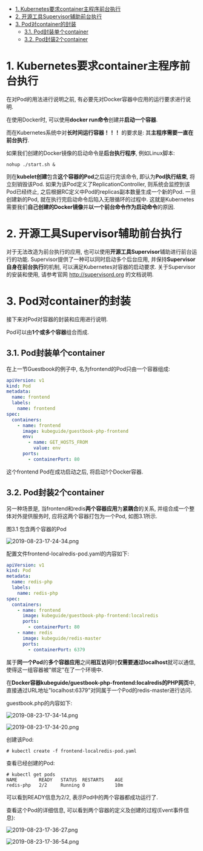 
<!-- @import "[TOC]" {cmd="toc" depthFrom=1 depthTo=6 orderedList=false} -->

<!-- code_chunk_output -->

- [1. Kubernetes要求container主程序前台执行](#1-kubernetes要求container主程序前台执行)
- [2. 开源工具Supervisor辅助前台执行](#2-开源工具supervisor辅助前台执行)
- [3. Pod对container的封装](#3-pod对container的封装)
  - [3.1. Pod封装单个container](#31-pod封装单个container)
  - [3.2. Pod封装2个container](#32-pod封装2个container)

<!-- /code_chunk_output -->

# 1. Kubernetes要求container主程序前台执行

在对Pod的用法进行说明之前, 有必要先对Docker容器中应用的运行要求进行说明. 

在使用Docker时, 可以使用**docker run命令**创建并**启动一个容器**. 

而在Kubernetes系统中对**长时间运行容器！！！** 的要求是: 其**主程序需要一直在前台执行**. 

如果我们创建的Docker镜像的启动命令是**后台执行程序**, 例如Linux脚本: 

```
nohup ./start.sh &
```

则在**kubelet创建**包含**这个容器的Pod**之后运行完该命令, 即认为**Pod执行结束**, 将立刻销毁该Pod. 如果为该Pod定义了ReplicationController, 则系统会监控到该Pod已经终止, 之后根据RC定义中Pod的replicas副本数量生成一个新的Pod. 一旦创建新的Pod, 就在执行完启动命令后陷入无限循环的过程中. 这就是Kubernetes需要我们**自己创建的Docker镜像**并**以一个前台命令作为启动命令**的原因. 

# 2. 开源工具Supervisor辅助前台执行

对于无法改造为前台执行的应用, 也可以使用**开源工具Supervisor**辅助进行前台运行的功能. Supervisor提供了一种可以同时启动多个后台应用, 并保持**Supervisor自身在前台执行**的机制, 可以满足Kubernetes对容器的启动要求. 关于Supervisor的安装和使用, 请参考官网 http://supervisord.org 的文档说明. 

# 3. Pod对container的封装

接下来对Pod对容器的封装和应用进行说明. 

Pod可以由**1个或多个容器**组合而成. 

## 3.1. Pod封装单个container

在上一节Guestbook的例子中, 名为frontend的Pod只由一个容器组成: 

```yaml
apiVersion: v1
kind: Pod
metadata:
  name: frontend
  labels:
    name: frontend
spec:
  containers:
    - name: frontend
      image: kubeguide/guestbook-php-frontend
      env:
        - name: GET_HOSTS_FROM
          value: env
      ports:
        - containerPort: 80
```

这个frontend Pod在成功启动之后, 将启动1个Docker容器. 

## 3.2. Pod封装2个container

另一种场景是, 当frontend和redis**两个容器应用**为**紧耦合**的关系, 并组合成一个整体对外提供服务时, 应将这两个容器打包为一个Pod, 如图3.1所示. 

图3.1 包含两个容器的Pod

![2019-08-23-17-24-34.png](./images/2019-08-23-17-24-34.png)

配置文件frontend-localredis-pod.yaml的内容如下: 

```yaml
apiVersion: v1
kind: Pod
metadata:
  name: redis-php
  labels:
    name: redis-php
spec:
  containers:
    - name: frontend
      image: kubeguide/guestbook-php-frontend:localredis
      ports:
        - containerPort: 80
    - name: redis
      image: kubeguide/redis-master
      ports:
        - containerPort: 6379
```

属于**同一个Pod**的**多个容器应用**之间**相互访问**时**仅需要通过localhost**就可以通信, 使得这一组容器被"绑定"在了一个环境中. 

在**Docker容器kubeguide/guestbook\-php\-frontend:localredis的PHP网页**中, 直接通过URL地址"localhost:6379"对同属于一个Pod的redis\-master进行访问. 

guestbook.php的内容如下: 

![2019-08-23-17-34-14.png](./images/2019-08-23-17-34-14.png)

![2019-08-23-17-34-20.png](./images/2019-08-23-17-34-20.png)

创建该Pod:

```
# kubectl create -f frontend-localredis-pod.yaml
```

查看已经创建的Pod: 

```
# kubectl get pods
NAME        READY   STATUS  RESTARTS    AGE
redis-php   2/2     Running 0           10m
```

可以看到READY信息为2/2, 表示Pod中的两个容器都成功运行了. 

查看这个Pod的详细信息, 可以看到两个容器的定义及创建的过程(Event事件信息): 

![2019-08-23-17-36-27.png](./images/2019-08-23-17-36-27.png)

![2019-08-23-17-36-54.png](./images/2019-08-23-17-36-54.png)